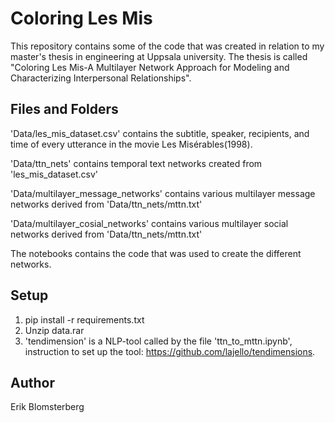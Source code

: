 # Coloring Les Mis
This repository contains some of the code that was created in relation to my master's thesis in engineering at Uppsala university. The thesis is called "Coloring Les Mis-A Multilayer Network Approach for Modeling and Characterizing Interpersonal Relationships".

## Files and Folders
'Data/les_mis_dataset.csv' contains the subtitle, speaker, recipients, and time of every utterance in the movie Les Misérables(1998).

'Data/ttn_nets' contains temporal text networks created from 'les_mis_dataset.csv'

'Data/multilayer_message_networks' contains various multilayer message networks derived from 'Data/ttn_nets/mttn.txt'

'Data/multilayer_cosial_networks' contains various multilayer social networks derived from 'Data/ttn_nets/mttn.txt'

The notebooks contains the code that was used to create the different networks.

## Setup
1. pip install -r requirements.txt
2. Unzip data.rar
3. 'tendimension' is a NLP-tool called by the file 'ttn_to_mttn.ipynb', instruction to set up the tool: https://github.com/lajello/tendimensions.

## Author
Erik Blomsterberg
